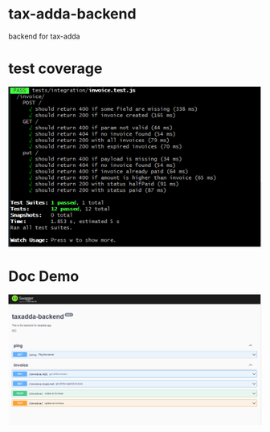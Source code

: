 # tax-adda-backend
backend for tax-adda


# test coverage

<img src="./blobs/test.png" alt="test" />

# Doc Demo 

[<img src="./blobs/docs.PNG" alt="docs" />](https://tax-adda-backend.herokuapp.com/docs/#/)
